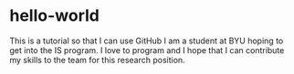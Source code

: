 # hello-world
This is a tutorial so that I can use GitHub
I am a student at BYU hoping to get into the IS program. I love to program and I hope that I can contribute my skills to the team for this research position. 
